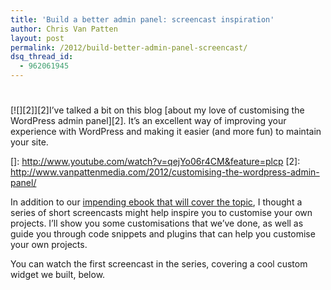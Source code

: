 ```yaml
---
title: 'Build a better admin panel: screencast inspiration'
author: Chris Van Patten
layout: post
permalink: /2012/build-better-admin-panel-screencast/
dsq_thread_id:
  - 962061945
---
```

# 

[![][2]][2]I’ve talked a bit on this blog [about my love of customising the WordPress admin panel][2]. It’s an excellent way of improving your experience with WordPress and making it easier (and more fun) to maintain your site.

 []: http://www.youtube.com/watch?v=qejYo06r4CM&feature=plcp
 [2]: http://www.vanpattenmedia.com/2012/customising-the-wordpress-admin-panel/

In addition to our [impending ebook that will cover the topic][3], I thought a series of short screencasts might help inspire you to customise your own projects. I’ll show you some customisations that we’ve done, as well as guide you through code snippets and plugins that can help you customise your own projects.

 [3]: http://vanpattenmedia.us4.list-manage.com/subscribe?u=093e419717726bf49301d1a62&id=72b121f351

You can watch the first screencast in the series, covering a cool custom widget we built, below.